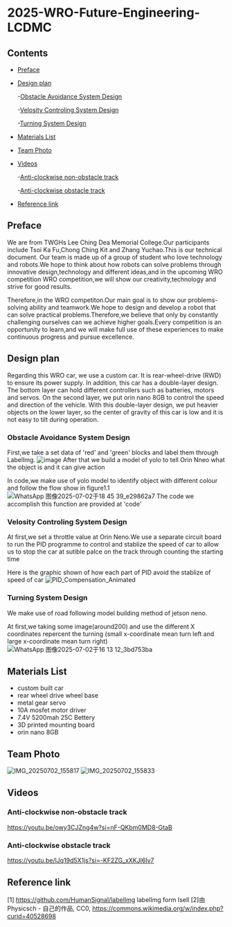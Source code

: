 # 2025-WRO-Future-Engineering-LCDMC

## Contents

- [Preface](#Preface)

- [Design plan](#Design-plan)

  -[Obstacle Avoidance System Design](#Obstacle-Avoidance-System-Design)
  
  -[Velosity Controling System Design](#Velosity-Controling-System-Design)
  
  -[Turning System Design](#Turning-System-Design)
  
- [Materials List](#Materials-List)

- [Team Photo](#Team-Photo)

- [Videos](#Videos)

  -[Anti-clockwise non-obstacle track](#Anti-clockwise-non-obstacle-track)
  
  -[Anti-clockwise obstacle track](#Anti-clockwise-obstacle-track)
  
- [Reference link](#Reference-link)


## Preface

We are from TWGHs Lee Ching Dea Memorial College.Our participants include Tsoi Ka Fu,Chong Ching Kit and Zhang Yuchao.This is our technical document.
Our team is made up of a group of student who love technology and robots.We hope to think about how robots can solve problems through innovative design,technology and different ideas,and in the upcoming WRO competition WRO competition,we will show our creativity,technology and strive for good results.

Therefore,in the WRO competiton.Our main goal is to show our problems-solving ability and teamwork.We hope to design and develop a robot that can solve practical problems.Therefore,we believe that only by constantly challenging ourselves can we achieve higher goals.Every competition is an opportunity to learn,and we will make full use of these experiences to make continuous progress and pursue excellence.

## Design plan

Regarding this WRO car, we use a custom car. It is rear-wheel-drive (RWD) to ensure its power supply. In addition, this car has a double-layer design. The bottom layer can hold different controllers such as batteries, motors and servos. On the second layer, we put orin nano 8GB to control the speed and direction of the vehicle. With this double-layer design, we put heavier objects on the lower layer, so the center of gravity of this car is low and it is not easy to tilt during operation.

### Obstacle Avoidance System Design
First,we take a set data of 'red' and 'green' blocks and label them through LabelImg.
![image](https://github.com/user-attachments/assets/39168842-af6d-4433-a47f-b599f73f51fa)
After that we build a model of yolo to tell Orin Nneo what the object is and it can give action

In code,we make use of yolo model to identify object with different colour and follow the flow show in figure1.1
![WhatsApp 图像2025-07-02于18 45 39_e29862a7](https://github.com/user-attachments/assets/c8c6baf2-1c4a-4e26-bd1d-637abf77bf8b)
The code we accomplish this function are provided at 'code' 

### Velosity Controling System Design
At first,we set a throttle value at Orin Neno.We use a separate circuit board to run the PID programme to control and stablize the speed of car to allow us to stop the car at sutible palce on the track through counting the starting time

Here is the graphic shown of how each part of PID avoid the stablize of speed of car
![PID_Compensation_Animated](https://github.com/user-attachments/assets/0fff1022-56bb-44ba-ae9f-740df99037f7)

### Turning System Design
We make use of road following model building method of jetson neno.

At first,we taking some image(around200) and use the different X coordinates repercent the turning (small x-coordinate mean turn left and large x-coordinate mean turn right)
![WhatsApp 图像2025-07-02于16 13 12_3bd753ba](https://github.com/user-attachments/assets/b7b7f950-68ac-4f28-852c-f695385f53c6)


## Materials List

- custom built car
- rear wheel drive wheel base
- metal gear servo
- 10A mosfet motor driver
- 7.4V 5200mah 25C Bettery
- 3D printed mounting board
- orin nano 8GB

## Team Photo
![IMG_20250702_155817](https://github.com/user-attachments/assets/6bad701f-2c3c-434e-b6f0-d1e99728f950)
![IMG_20250702_155833](https://github.com/user-attachments/assets/3525c81c-2976-4c74-8a9b-1a758f7c8962)

## Videos
### Anti-clockwise non-obstacle track
https://youtu.be/owy3CJZng4w?si=nF-QKbm0MD8-GtaB

### Anti-clockwise obstacle track
https://youtu.be/lJq19d5X1js?si=-KF2ZG_xXKJI6lv7


## Reference link
[1] https://github.com/HumanSignal/labelImg labelImg form Isell
[2]由 Physicsch - 自己的作品, CC0, https://commons.wikimedia.org/w/index.php?curid=40528698
